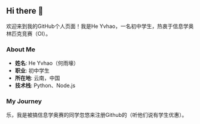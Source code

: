 ## Hi there 👋

欢迎来到我的GitHub个人页面！我是He Yvhao，一名初中学生，热衷于信息学奥林匹克竞赛（OI）。

### About Me

- **姓名**: He Yvhao（何雨壕）
- **职业**: 初中学生
- **所在地**: 云南，中国
- **技术栈**: Python、Node.js

### My Journey

乐，我是被搞信息学奥赛的同学忽悠来注册Github的（听他们说有学生优惠）。
